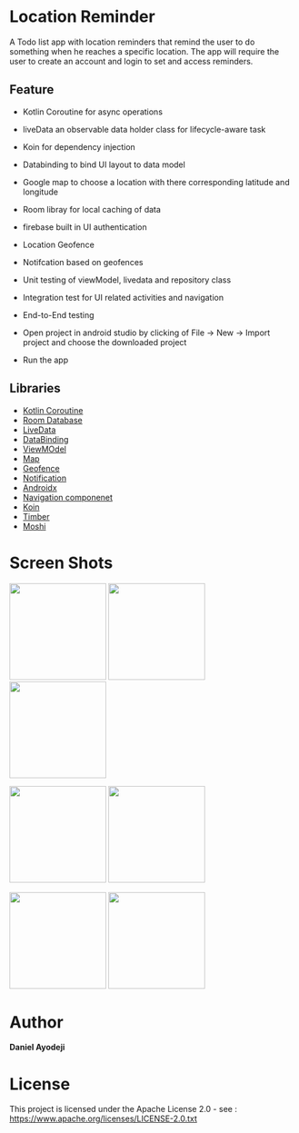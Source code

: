 # Location Reminder

A Todo list app with location reminders that remind the user to do something when he reaches a specific location. The app will require the user to create an account and login to set and access reminders.


## Feature
* Kotlin Coroutine for async operations
* liveData an observable data holder class for lifecycle-aware task
* Koin for dependency injection
* Databinding to bind UI layout to data model
* Google map to choose a location with there corresponding latitude and longitude
* Room libray for local caching of data
* firebase built in UI authentication 
* Location Geofence
* Notifcation based on geofences
* Unit testing of viewModel, livedata and repository class
* Integration test for UI related activities and navigation
* End-to-End testing


* Open project in android studio by clicking of File -> New -> Import project and choose the downloaded project
* Run the app

## Libraries
* [Kotlin Coroutine](https://developer.android.com/kotlin/coroutines)
* [Room Database](https://developer.android.com/topic/libraries/architecture/room)
* [LiveData](https://developer.android.com/topic/libraries/architecture/livedata)
* [DataBinding](https://developer.android.com/topic/libraries/data-binding)
* [ViewMOdel](https://developer.android.com/topic/libraries/architecture/viewmodel)
* [Map](https://github.com/bumptech/glide)
* [Geofence](https://developer.android.com/training/location/geofencing)
* [Notification](https://developer.android.com/training/notify-user/build-notification)
* [Androidx](https://developer.android.com/jetpack/androidx)
* [Navigation componenet](https://developer.android.com/guide/navigation)
* [Koin](https://insert-koin.io/)
* [Timber](https://github.com/JakeWharton/timber)
* [Moshi](https://github.com/square/moshi)


# Screen Shots
<p float="left">
  <img src="https://github.com/herreraweb/Location-Reminder/blob/main/starter/app/src/main/res/drawable/email_input.jpg" width="170" />
  <img src="https://github.com/herreraweb/Location-Reminder/blob/main/starter/app/src/main/res/drawable/sign_up.jpg" width="170" />
  <img src="https://github.com/herreraweb/Location-Reminder/blob/main/starter/app/src/main/res/drawable/empty_screen.jpg" width="170" />

</p>

<p float="left">
    
   <img src="https://github.com/herreraweb/Location-Reminder/blob/main/starter/app/src/main/res/drawable/permission.jpg" width="170" />
     <img src="https://github.com/herreraweb/Location-Reminder/blob/main/starter/app/src/main/res/drawable/map_view.jpg" width="170" />
 
</p>


<p float="left">
    <img src="https://github.com/herreraweb/Location-Reminder/blob/main/starter/app/src/main/res/drawable/pick_location.jpg" width="170" />
 
   <img src="https://github.com/herreraweb/Location-Reminder/blob/main/starter/app/src/main/res/drawable/task_detail.jpg" width="170" />

</p>

# Author
**Daniel Ayodeji**

# License
This project is licensed under the Apache License 2.0 - see : https://www.apache.org/licenses/LICENSE-2.0.txt

